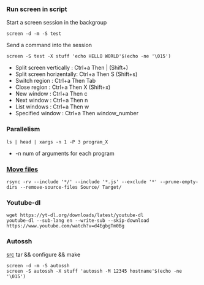 ### Run screen in script
Start a screen session in the backgroup
```
screen -d -m -S test
```
Send a command into the session
```
screen -S test -X stuff 'echo HELLO WORLD'$(echo -ne '\015')
```
* Split screen vertically  : Ctrl+a Then | (Shift+\)
* Split screen horizentally: Ctrl+a Then S (Shift+s)
* Switch region            : Ctrl+a Then Tab
* Close region             : Ctrl+a Then X (Shift+x)
* New window               : Ctrl+a Then c
* Next window              : Ctrl+a Then n
* List windows             : Ctrl+a Then w
* Specified window         : Ctrl+a Then window_number
### Parallelism
```
ls | head | xargs -n 1 -P 3 program_X
```
* -n num of arguments for each program
### [Move files](https://unix.stackexchange.com/a/230536)
```
rsync -rv --include '*/' --include '*.js' --exclude '*' --prune-empty-dirs --remove-source-files Source/ Target/ 
```
### Youtube-dl
```
wget https://yt-dl.org/downloads/latest/youtube-dl 
youtube-dl --sub-lang en --write-sub --skip-download https://www.youtube.com/watch?v=d4EgbgTm0Bg
```
### Autossh
[src](https://www.harding.motd.ca/autossh/autossh-1.4g.tgz) tar && configure && make
```
screen -d -m -S autossh
screen -S autossh -X stuff 'autossh -M 12345 hostname'$(echo -ne '\015')
```
